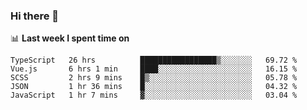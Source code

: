 ### Hi there 👋

<!--
**DBvc/DBvc** is a ✨ _special_ ✨ repository because its `README.md` (this file) appears on your GitHub profile.

Here are some ideas to get you started:

- 🔭 I’m currently working on ...
- 🌱 I’m currently learning ...
- 👯 I’m looking to collaborate on ...
- 🤔 I’m looking for help with ...
- 💬 Ask me about ...
- 📫 How to reach me: ...
- 😄 Pronouns: ...
- ⚡ Fun fact: ...
-->

📊 **Last week I spent time on**
<!--START_SECTION:waka-->
```text
TypeScript   26 hrs          █████████████████▒░░░░░░░   69.72 % 
Vue.js       6 hrs 1 min     ████░░░░░░░░░░░░░░░░░░░░░   16.15 % 
SCSS         2 hrs 9 mins    █▒░░░░░░░░░░░░░░░░░░░░░░░   05.78 % 
JSON         1 hr 36 mins    █░░░░░░░░░░░░░░░░░░░░░░░░   04.32 % 
JavaScript   1 hr 7 mins     ▓░░░░░░░░░░░░░░░░░░░░░░░░   03.04 % 
```
<!--END_SECTION:waka-->
